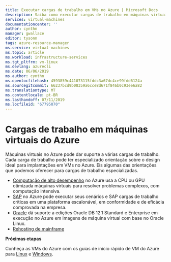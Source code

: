 ```yaml
---
title: Executar cargas de trabalho em VMs no Azure | Microsoft Docs
description: Saiba como executar cargas de trabalho em máquinas virtuais do Azure.
services: virtual-machines
documentationcenter: ''
author: cynthn
manager: gwallace
editor: tysonn
tags: azure-resource-manager
ms.service: virtual-machines
ms.topic: article
ms.workload: infrastructure-services
ms.tgt_pltfrm: vm-linux
ms.devlang: azurecli
ms.date: 06/06/2019
ms.author: cynthn
ms.openlocfilehash: 4593859c441073115fddc3a67dc4ce99fdd6124a
ms.sourcegitcommit: 66237bcd9b08359a6cce8d671f846b0c93ee6a82
ms.translationtype: MT
ms.contentlocale: pt-BR
ms.lasthandoff: 07/11/2019
ms.locfileid: "67795070"
---
```

# <a name="workloads-on-azure-virtual-machines"></a>Cargas de trabalho em máquinas virtuais do Azure

Máquinas virtuais no Azure pode dar suporte a várias cargas de trabalho. Cada carga de trabalho pode ter especializado orientação sobre o design ideal para implantações em VMs no Azure. Eis algumas das orientações que podemos oferecer para cargas de trabalho especializadas.

- [Computação de alto desempenho](./hpc/overview.md) no Azure usa a CPU ou GPU otimizada máquinas virtuais para resolver problemas complexos, com computação intensiva.
- [SAP](./sap/get-started.md) no Azure pode executar seus cenários e SAP cargas de trabalho críticas em uma plataforma escalonável, em conformidade e de eficácia comprovada na empresa.
- [Oracle](./oracle/oracle-considerations.md) dá suporte a edições Oracle DB 12.1 Standard e Enterprise em execução no Azure em imagens de máquina virtual com base no Oracle Linux. 
- [Rehosting de mainframe](./mainframe-rehosting/overview.md) 



**Próximas etapas**

Conheça as VMs do Azure com os guias de início rápido de VM do Azure para [Linux](../linux/quick-create-cli-nodejs.md) e [Windows](../windows/quick-create-powershell.md).